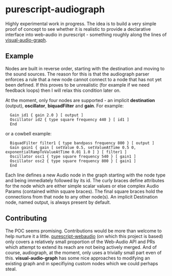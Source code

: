 purescript-audiograph
=====================

Highly experimental work in progress.  The idea is to build a very simple proof of concept to see whether it is realistic to provide a declarative interface into web-audio in purescript - something roughly along the lines of [visual-audio-graph](https://github.com/benji6/virtual-audio-graph).

Example
-------

Nodes are built in reverse order, starting with the destination and moving to the sound sources.  The reason for this is that the audiograph parser enforces a rule that a new node cannot connect to a node that has not yet been defined.  If this proves to be unrealistic (for example if we need feedback loops) then I will relax this condition later on.

At the moment, only four nodes are supported - an implicit __destination__ (output), __oscillator__, __biquadFilter__ and __gain__.  For example:

```   
  Gain id1 { gain 2.0 } [ output ] 
  Oscillator id2 { type square frequency 440 } [ id1 ]
  End
```

or a cowbell example:

```
  BiquadFilter filter1 { type bandpass frequency 800 } [ output ]
  Gain gain1 { gain [ setValue 0.5, setValueAtTime 0.5 0, exponentialRampToValueAtTime 0.01 1.0 ] } [ filter1 ] 
  Oscillator osc1 { type square frequency 540 } [ gain1 ] 
  Oscillator osc2 { type square frequency 800 } [ gain1 ]
  End
```

Each line defines a new Audio node in the graph starting with the node type and being immediately followed by its id.  The curly braces define attributes for the node which are either simple scalar values or else complex Audio Params (contained within square braces). The final square braces hold the connections from that node to any other node(s). An implicit Destination node, named output, is always present by default. 

Contributing
------------

The POC seems promising.  Contributions would be more than welcome to help nurture it a little.  [purescript-webaudio](https://github.com/waterson/purescript-webaudio) (on which this project is based) only covers a relatively small proportion of the Web-Audio API and PRs which attempt to extend its reach are not being actively merged. And of course, audiograph, at the moment, only uses a trivially small part even of this.  __visual-audio-graph__ has some nice approaches to modifying an existing graph and in specifiying custom nodes which we could perhaps steal.
